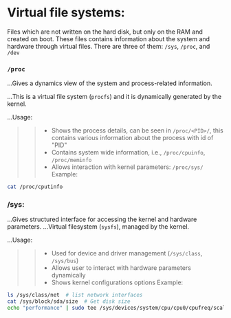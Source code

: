 # Virtual file systems:
Files which are not written on the hard disk, but only on the RAM and created on boot.
These files contains information about the system and hardware through virtual files.
There are three of them: `/sys`, `/proc`, and `/dev`

### `/proc`
...Gives a dynamics view of the system and process-related information.

...This is a virtual file system (`procfs`) and it is dynamically generated by the kernel.

...Usage:
>> - Shows the process details, can be seen in `/proc/<PID>/`, this contains various information about the process with id of "PID"
>> - Contains system wide information, i.e.,  `/proc/cpuinfo`, `/proc/meminfo`
>> - Allows interaction with kernel parameters: `/proc/sys/`
> Example:
```bash
cat /proc/cputinfo
```

### /sys:
...Gives structured interface for accessing the kernel and hardware parameters.
...Virtual filesystem (`sysfs`), managed by the kernel.

...Usage:
>> - Used for device and driver management (`/sys/class`, `/sys/bus`)
>> - Allows user to interact with hardware parameters dynamically
>> - Shows kernel configurations options
> Example:
```bash
ls /sys/class/net  # list network interfaces
cat /sys/block/sda/size  # Get disk size
echo "performance" | sudo tee /sys/devices/system/cpu/cpu0/cpufreq/scaling_governor  # Set cpu governer
```
